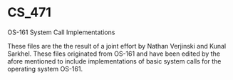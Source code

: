 CS_471
======

OS-161 System Call Implementations

These files are the the result of a joint effort by Nathan Verjinski and Kunal Sarkhel. These files originated from OS-161 and have been edited by the afore mentioned to include implementations of basic system calls for the operating system OS-161. 

